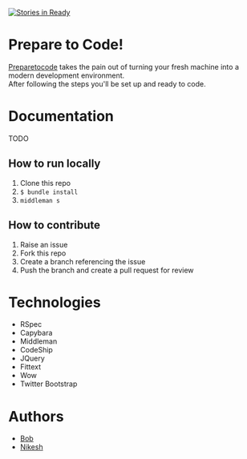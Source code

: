 [![Stories in Ready](https://badge.waffle.io/makersacademy/dev_environment.png?label=ready&title=Ready)](https://waffle.io/makersacademy/dev_environment)

# Prepare to Code!

[Preparetocode](#) takes the pain out of turning your fresh machine into a modern development environment.  
After following the steps you'll be set up and ready to code.

# Documentation
TODO

## How to run locally
1. Clone this repo
2. `$ bundle install`
3. `middleman s`

## How to contribute
1. Raise an issue
2. Fork this repo
3. Create a branch referencing the issue
4. Push the branch and create a pull request for review

# Technologies
* RSpec
* Capybara
* Middleman
* CodeShip
* JQuery
* Fittext
* Wow
* Twitter Bootstrap

# Authors
* [Bob](https://github.com/BobRazoswki)
* [Nikesh](https://github.com/nikeshashar/)

